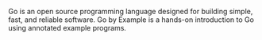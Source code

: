Go is an open source programming language designed for building simple, fast, and reliable software.
Go by Example is a hands-on introduction to Go using annotated example programs.
